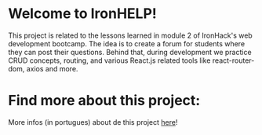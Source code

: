 # Welcome to IronHELP!

This project is related to the lessons learned in module 2 of IronHack's web development bootcamp. The idea is to create a forum for students where they can post their questions. Behind that, during development we practice CRUD concepts, routing, and various React.js related tools like react-router-dom, axios and more.

# Find more about this project:

More infos (in portugues) about de this project [here](https://docs.google.com/presentation/d/1MqDkvsTtUfTn16saH9Ssen0rA0Dph3ovEif8Ky62OZE/edit?usp=sharing)!
